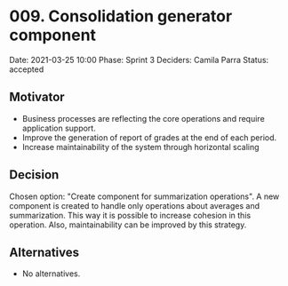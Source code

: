 # 009. Consolidation generator component

Date: 2021-03-25 10:00
Phase: Sprint 3
Deciders: Camila Parra
Status: accepted

## Motivator

* Business processes are reflecting the core operations and require application support.
* Improve the generation of report of grades at the end of each period.
* Increase maintainability of the system through horizontal scaling

## Decision

Chosen option: "Create component for summarization operations". A new component is created to handle only operations about averages and summarization. This way it is possible to increase cohesion in this operation. Also, maintainability can be improved by this strategy.

## Alternatives

* No alternatives.